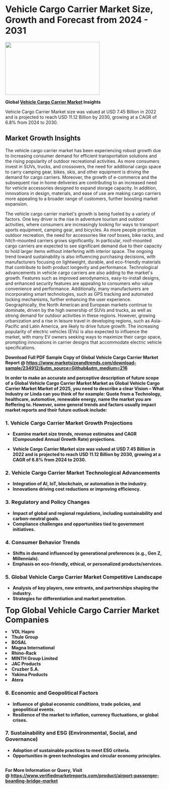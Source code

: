 <H1>Vehicle Cargo Carrier Market Size, Growth and Forecast from 2024 - 2031</H1><img class="aligncenter size-medium wp-image-584254" src="https://thirdeyenews.in/wp-content/uploads/2024/09/Global-Market-Research-300x168.jpeg" alt="" width="300" height="168" /><p><strong>Global&nbsp;<a href="https://www.marketsizeandtrends.com/download-sample/234912/&amp;utm_source=Github&utm_medium=216">Vehicle Cargo Carrier Market</a> Insights</strong></p><p>Vehicle Cargo Carrier Market size was valued at USD 7.45 Billion in 2022 and is projected to reach USD 11.12 Billion by 2030, growing at a CAGR of 6.8% from 2024 to 2030.</p><p><h2>Market Growth Insights</h2> <p>The vehicle cargo carrier market has been experiencing robust growth due to increasing consumer demand for efficient transportation solutions and the rising popularity of outdoor recreational activities. As more consumers invest in SUVs, trucks, and crossovers, the need for additional cargo space to carry camping gear, bikes, skis, and other equipment is driving the demand for cargo carriers. Moreover, the growth of e-commerce and the subsequent rise in home deliveries are contributing to an increased need for vehicle accessories designed to expand storage capacity. In addition, innovations in design, materials, and ease of use are making cargo carriers more appealing to a broader range of customers, further boosting market expansion.</p> <p><strong></strong></p> <p>The vehicle cargo carrier market's growth is being fueled by a variety of factors. One key driver is the rise in adventure tourism and outdoor activities, where consumers are increasingly looking for ways to transport sports equipment, camping gear, and bicycles. As more people prioritize outdoor recreation, the need for accessories like roof boxes, bike racks, and hitch-mounted carriers grows significantly. In particular, roof-mounted cargo carriers are expected to see significant demand due to their capacity to hold larger items without interfering with interior space. The ongoing trend toward sustainability is also influencing purchasing decisions, with manufacturers focusing on lightweight, durable, and eco-friendly materials that contribute to both product longevity and performance. Technological advancements in vehicle cargo carriers are also adding to the market's growth. Features such as improved aerodynamics, easy-to-install designs, and enhanced security features are appealing to consumers who value convenience and performance. Additionally, many manufacturers are incorporating smart technologies, such as GPS tracking and automated locking mechanisms, further enhancing the user experience. Geographically, the North American and European markets continue to dominate, driven by the high ownership of SUVs and trucks, as well as strong demand for outdoor activities in these regions. However, growing urbanization and a rise in leisure travel in developing regions, such as Asia-Pacific and Latin America, are likely to drive future growth. The increasing popularity of electric vehicles (EVs) is also expected to influence the market, with many EV owners seeking ways to maximize their cargo space, prompting innovations in carrier designs that accommodate electric vehicle specifications. <p><strong></p><p><span class=""><strong>Download Full PDF Sample Copy of Global Vehicle Cargo Carrier Market Report</strong> @ <a href="https://www.marketsizeandtrends.com/download-sample/234912/&amp;utm_source=Github&utm_medium=216" target="_blank">https://www.marketsizeandtrends.com/download-sample/234912/&amp;utm_source=Github&utm_medium=216</a></span></p><p>In order to make an accurate and perceptive description of future scope of a Global&nbsp;Vehicle Cargo Carrier Market Market as Global&nbsp;Vehicle Cargo Carrier Market Market of 2025, you need to describe a clear Vision &ndash; What Industry or Linda can you think of for example: Quote from a Technology, healthcare, automotive, renewable energy, name the market you are Reffering to. However, some general trends and factors usually impact market reports and their future outlook include:</p><h3>1.&nbsp;<strong>Vehicle Cargo Carrier Market Growth Projections</strong></h3><ul><li>Examine market size trends, revenue estimates and CAGR (Compounded Annual Growth Rate) projections.</li><li><p>Vehicle Cargo Carrier Market size was valued at USD 7.45 Billion in 2022 and is projected to reach USD 11.12 Billion by 2030, growing at a CAGR of 6.8% from 2024 to 2030.</p></li></ul><h3>2.&nbsp;<strong>Vehicle Cargo Carrier Market Technological Advancements</strong></h3><ul><li>Integration of AI, IoT, blockchain, or automation in the industry.</li><li>Innovations driving cost reductions or improving efficiency.</li></ul><h3>3.&nbsp;<strong>Regulatory and Policy Changes</strong></h3><ul><li>Impact of global and regional regulations, including sustainability and carbon-neutral goals.</li><li>Compliance challenges and opportunities tied to government initiatives.</li></ul><h3>4.&nbsp;<strong>Consumer Behavior Trends</strong></h3><ul><li>Shifts in demand influenced by generational preferences (e.g., Gen Z, Millennials).</li><li>Emphasis on eco-friendly, ethical, or personalized products/services.</li></ul><h3>5.&nbsp;<strong>Global Vehicle Cargo Carrier Market Competitive Landscape</strong></h3><ul><li>Analysis of key players, new entrants, and partnerships shaping the industry.</li><li>Strategies for differentiation and market penetration.</li></ul><p data-pm-slice="1 1 []"><span style="color: inherit; font-family: inherit; font-size: 25px;">Top Global Vehicle Cargo Carrier Market Companies</span></p><div class="" data-test-id=""><p><li>VDL Hapro</li><li> Thule Group</li><li> BOSAL</li><li> Magna International</li><li> Rhino-Rack</li><li> MINTH Group Limited</li><li> JAC Products</li><li> Cruzber S.A.</li><li> Yakima Products</li><li> Atera</li></p></div><h3>6.&nbsp;<strong>Economic and Geopolitical Factors</strong></h3><ul><li>Influence of global economic conditions, trade policies, and geopolitical events.</li><li>Resilience of the market to inflation, currency fluctuations, or global crises.</li></ul><h3>7.&nbsp;<strong>Sustainability and ESG (Environmental, Social, and Governance)</strong></h3><ul><li>Adoption of sustainable practices to meet ESG criteria.</li><li>Opportunities in green technologies and circular economy principles.</li></ul><h2><strong style="font-size: 14px;">For More Information or Query, Visit @&nbsp;</strong><a style="background-color: #ffffff; font-size: 14px;" href="https://www.marketsizeandtrends.com/report/vehicle-cargo-carrier-market/" target="_blank">https://www.verifiedmarketreports.com/product/airport-passenger-boarding-bridge-market</a></h2>

